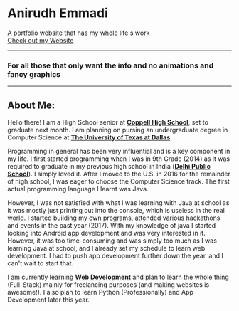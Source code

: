 # Anirudh Emmadi
A portfolio website that has my whole life's work
<br>
<a href="http://www.anirudhemmadi.com/">Check out my Website</a>

<hr>
<h3>For all those that only want the info and no animations and fancy graphics</h3>
<hr>

<h2> About Me: </h2>
<p>Hello there! I am a High School senior at <strong><a href="http://www.coppellisd.com/Domain/151" target="_blank">Coppell High School</a></strong>, set to graduate next month. I am planning on pursing an undergraduate degree in Computer Science at <strong><a href="http://www.utdallas.edu" target="_blank">The University of Texas at Dallas</a></strong>.</p>
<p>Programming in general has been very influential and is a key component in my life. I first started programming when I was in 9th Grade (2014) as it was required to graduate in my previous high school in India (<strong><a href="http://www.dpsnacharam.in/" target="_blank">Delhi Public School</a></strong>). I simply loved it. After I moved to the U.S. in 2016 for the remainder of high school, I was eager to choose the Computer Science track. The first actual programming language I learnt was Java. </p>
<p>However, I was not satisfied with what I was learning with Java at school as it was mostly just printing out into the console, which is useless in the real world. I started building my own programs, attended various hackathons and events in the past year (2017). With my knowledge of java I started looking into Android app development and was very interested in it. However, it was too time-consuming and was simply too much as I was learning Java at school, and I already set my schedule to learn web development. I had to push app development further down the year, and I can't wait to start that.</p>
<p>I am currently learning <strong><a href="http://www.udemy.com/the-web-developer-bootcamp/" target="_blank">Web Development</a></strong> and plan to learn the whole thing (Full-Stack) mainly for freelancing purposes (and making websites is awesome!). I also plan to learn Python (Professionally) and App Development later this year.</p>

